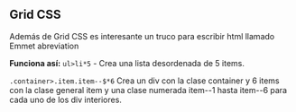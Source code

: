 ## Grid CSS

Además de Grid CSS es interesante un truco para
escribir html llamado Emmet abreviation

**Funciona así:**
`ul>li*5` - Crea una lista desordenada de 5 items.

`.container>.item.item--$*6` Crea un div con la clase container y 6 items con la clase general item y una clase numerada item--1 hasta item--6 para cada uno de los div interiores.